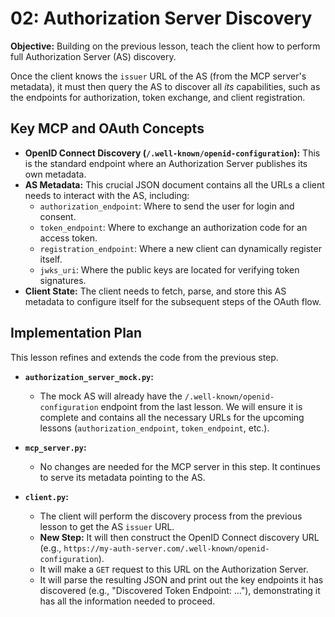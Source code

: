 # 02: Authorization Server Discovery

**Objective:** Building on the previous lesson, teach the client how to perform full Authorization Server (AS) discovery.

Once the client knows the `issuer` URL of the AS (from the MCP server's metadata), it must then query the AS to discover all *its* capabilities, such as the endpoints for authorization, token exchange, and client registration.

## Key MCP and OAuth Concepts

-   **OpenID Connect Discovery (`/.well-known/openid-configuration`):** This is the standard endpoint where an Authorization Server publishes its own metadata.
-   **AS Metadata:** This crucial JSON document contains all the URLs a client needs to interact with the AS, including:
    -   `authorization_endpoint`: Where to send the user for login and consent.
    -   `token_endpoint`: Where to exchange an authorization code for an access token.
    -   `registration_endpoint`: Where a new client can dynamically register itself.
    -   `jwks_uri`: Where the public keys are located for verifying token signatures.
-   **Client State:** The client needs to fetch, parse, and store this AS metadata to configure itself for the subsequent steps of the OAuth flow.

## Implementation Plan

This lesson refines and extends the code from the previous step.

-   **`authorization_server_mock.py`:**
    -   The mock AS will already have the `/.well-known/openid-configuration` endpoint from the last lesson. We will ensure it is complete and contains all the necessary URLs for the upcoming lessons (`authorization_endpoint`, `token_endpoint`, etc.).

-   **`mcp_server.py`:**
    -   No changes are needed for the MCP server in this step. It continues to serve its metadata pointing to the AS.

-   **`client.py`:**
    -   The client will perform the discovery process from the previous lesson to get the AS `issuer` URL.
    -   **New Step:** It will then construct the OpenID Connect discovery URL (e.g., `https://my-auth-server.com/.well-known/openid-configuration`).
    -   It will make a `GET` request to this URL on the Authorization Server.
    -   It will parse the resulting JSON and print out the key endpoints it has discovered (e.g., "Discovered Token Endpoint: ..."), demonstrating it has all the information needed to proceed. 